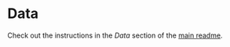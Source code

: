 # Data
Check out the instructions in the *Data* section of the [main readme](https://github.com/tohinz/multiple-objects-gan#data).
